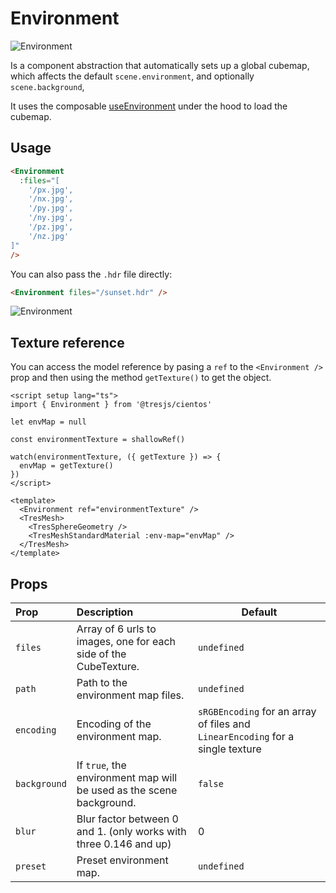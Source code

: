 # Environment

![Environment](/cientos/environment.png)

Is a component abstraction that automatically sets up a global cubemap, which affects the default `scene.environment`, and optionally `scene.background`,

It uses the composable [useEnvironment](/guide/abstractions/use-environment) under the hood to load the cubemap.

## Usage

```html
<Environment
  :files="[
    '/px.jpg',
    '/nx.jpg',
    '/py.jpg',
    '/ny.jpg',
    '/pz.jpg',
    '/nz.jpg'
]"
/>
```

You can also pass the `.hdr` file directly:

```html
<Environment files="/sunset.hdr" />
```

![Environment](/cientos/envmaps.png)

## Texture reference

You can access the model reference by pasing a `ref` to the `<Environment />` prop and then using the method `getTexture()` to get the object.

```vue{4,6,9,14,17}
<script setup lang="ts">
import { Environment } from '@tresjs/cientos'

let envMap = null

const environmentTexture = shallowRef()

watch(environmentTexture, ({ getTexture }) => {
  envMap = getTexture()
})
</script>

<template>
  <Environment ref="environmentTexture" />
  <TresMesh>
    <TresSphereGeometry />
    <TresMeshStandardMaterial :env-map="envMap" />
  </TresMesh>
</template>
```

## Props

| Prop         | Description                                                          | Default                                                                        |
| :----------- | :------------------------------------------------------------------- | ------------------------------------------------------------------------------ |
| `files`      | Array of 6 urls to images, one for each side of the CubeTexture.     | `undefined`                                                                    |
| `path`       | Path to the environment map files.                                   | `undefined`                                                                    |
| `encoding`   | Encoding of the environment map.                                     | `sRGBEncoding` for an array of files and `LinearEncoding` for a single texture |
| `background` | If `true`, the environment map will be used as the scene background. | `false`                                                                        |
| `blur`       | Blur factor between 0 and 1. (only works with three 0.146 and up)    | 0                                                                              |
| `preset`     | Preset environment map.                                              | `undefined`                                                                    |
